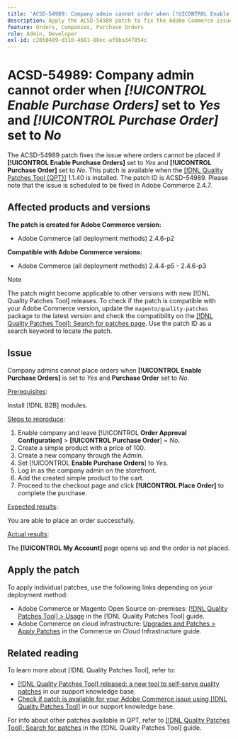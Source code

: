 ```yaml
---
title: 'ACSD-54989: Company admin cannot order when [!UICONTROL Enable Purchase Orders] set to Yes and [!UICONTROL Purchase Order] set to No'
description: Apply the ACSD-54989 patch to fix the Adobe Commerce issue where company admin cannot place orders if [!UICONTROL Enable Purchase Orders] is set to Yes and [!UICONTROL Purchase Order] is set to No.
feature: Orders, Companies, Purchase Orders
role: Admin, Developer
exl-id: c2850409-d310-4681-80ec-af8ba347854c
---
```

# ACSD-54989: Company admin cannot order when *[!UICONTROL Enable Purchase Orders]* set to *Yes* and *[!UICONTROL Purchase Order]* set to *No*

The ACSD-54989 patch fixes the issue where orders cannot be placed if **[!UICONTROL Enable Purchase Orders]** set to *Yes* and **[!UICONTROL Purchase Order]** set to *No*. This patch is available when the [[!DNL Quality Patches Tool (QPT)]](https://experienceleague.adobe.com/en/docs/commerce-knowledge-base/kb/announcements/commerce-announcements/magento-quality-patches-released-new-tool-to-self-serve-quality-patches) 1.1.40 is installed. The patch ID is ACSD-54989. Please note that the issue is scheduled to be fixed in Adobe Commerce 2.4.7.

## Affected products and versions

**The patch is created for Adobe Commerce version:**

* Adobe Commerce (all deployment methods) 2.4.6-p2

**Compatible with Adobe Commerce versions:**

* Adobe Commerce (all deployment methods) 2.4.4-p5 - 2.4.6-p3

>[!NOTE]
>
>The patch might become applicable to other versions with new [!DNL Quality Patches Tool] releases. To check if the patch is compatible with your Adobe Commerce version, update the `magento/quality-patches` package to the latest version and check the compatibility on the [[!DNL Quality Patches Tool]: Search for patches page](https://experienceleague.adobe.com/tools/commerce-quality-patches/index.html). Use the patch ID as a search keyword to locate the patch.

## Issue

Company admins cannot place orders when **[!UICONTROL Enable Purchase Orders]** is set to *Yes* and **Purchase Order** set to *No*.

<u>Prerequisites</u>:

Install [!DNL B2B] modules.

<u>Steps to reproduce</u>:

1. Enable company and leave [!UICONTROL **Order Approval Configuration]** > **[!UICONTROL Purchase Order**] = *No*.
1. Create a simple product with a price of 100.
1. Create a new company through the Admin.
1. Set [!UICONTROL **Enable Purchase Orders**] to *Yes*.
1. Log in as the company admin on the storefront.
1. Add the created simple product to the cart.
1. Proceed to the checkout page and click **[!UICONTROL Place Order]** to complete the purchase.

<u>Expected results</u>:

You are able to place an order successfully.

<u>Actual results</u>:

The **[!UICONTROL My Account]** page opens up and the order is not placed.

## Apply the patch

To apply individual patches, use the following links depending on your deployment method:

* Adobe Commerce or Magento Open Source on-premises: [[!DNL Quality Patches Tool] > Usage](https://experienceleague.adobe.com/docs/commerce-operations/tools/quality-patches-tool/usage.html) in the [!DNL Quality Patches Tool] guide.
* Adobe Commerce on cloud infrastructure: [Upgrades and Patches > Apply Patches](https://experienceleague.adobe.com/docs/commerce-cloud-service/user-guide/develop/upgrade/apply-patches.html) in the Commerce on Cloud Infrastructure guide.

## Related reading

To learn more about [!DNL Quality Patches Tool], refer to:

* [[!DNL Quality Patches Tool] released: a new tool to self-serve quality patches](https://experienceleague.adobe.com/en/docs/commerce-knowledge-base/kb/announcements/commerce-announcements/magento-quality-patches-released-new-tool-to-self-serve-quality-patches) in our support knowledge base.
* [Check if patch is available for your Adobe Commerce issue using [!DNL Quality Patches Tool]](/help/support-tools/patches-available-in-qpt-tool/check-patch-for-magento-issue-with-magento-quality-patches.md) in our support knowledge base.

For info about other patches available in QPT, refer to [[!DNL Quality Patches Tool]: Search for patches](https://experienceleague.adobe.com/tools/commerce-quality-patches/index.html) in the [!DNL Quality Patches Tool] guide.
